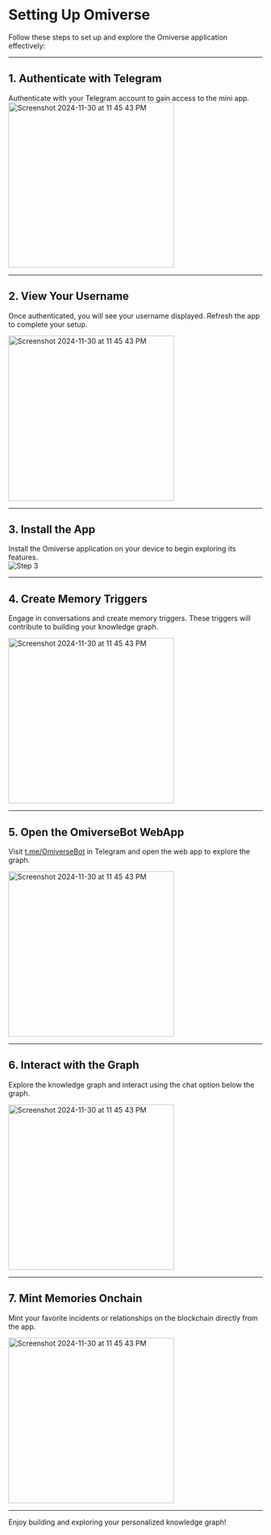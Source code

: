 # Setting Up Omiverse

Follow these steps to set up and explore the Omiverse application effectively:

---

## 1. Authenticate with Telegram  
Authenticate with your Telegram account to gain access to the mini app.  
<img width="328" alt="Screenshot 2024-11-30 at 11 45 43 PM" src="https://github.com/user-attachments/assets/0494c1a4-459e-4884-b2da-59d4326b9d4f">


---

## 2. View Your Username  
Once authenticated, you will see your username displayed. Refresh the app to complete your setup.  

<img width="328" alt="Screenshot 2024-11-30 at 11 45 43 PM" src="https://github.com/user-attachments/assets/07cdf0a0-b1d5-49fd-a4f2-1bb855e2200e">


---

## 3. Install the App  
Install the Omiverse application on your device to begin exploring its features.  
![Step 3](assets/step_3.png)

---

## 4. Create Memory Triggers  
Engage in conversations and create memory triggers. These triggers will contribute to building your knowledge graph.  

<img width="328" alt="Screenshot 2024-11-30 at 11 45 43 PM" src="https://github.com/user-attachments/assets/914ccc22-969b-4f41-939f-6747dff159d9">

---

## 5. Open the OmiverseBot WebApp  
Visit [t.me/OmiverseBot](https://t.me/OmiverseBot) in Telegram and open the web app to explore the graph.  

<img width="328" alt="Screenshot 2024-11-30 at 11 45 43 PM" src="https://github.com/user-attachments/assets/fddf70b5-cef2-40a8-b143-b5f309d1b7b3">



---

## 6. Interact with the Graph  
Explore the knowledge graph and interact using the chat option below the graph.  

<img width="328" alt="Screenshot 2024-11-30 at 11 45 43 PM" src="https://github.com/user-attachments/assets/9bb80b02-54d3-4845-9cd0-3dad19d2be56">


---


## 7. Mint Memories Onchain  
Mint your favorite incidents or relationships on the blockchain directly from the app.  

<img width="328" alt="Screenshot 2024-11-30 at 11 45 43 PM" src="https://github.com/user-attachments/assets/81c8ecfb-1830-430c-bfb5-a49e96aa24fe">


---

Enjoy building and exploring your personalized knowledge graph!
